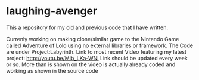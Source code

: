 laughing-avenger
================
This a repository for my old and previous code that I have written.

Currenly working on making clone/similar game to the Nintendo Game 
called Adventure of Lolo using no external libraries or framework.
The Code are under Project:Labyrinth.
Link to most recent Video featuring my latest project: http://youtu.be/MIb_LKa-WNI
Link should be updated every week or so.
More than is shown on the video is actually already coded and working as shown in the source code
